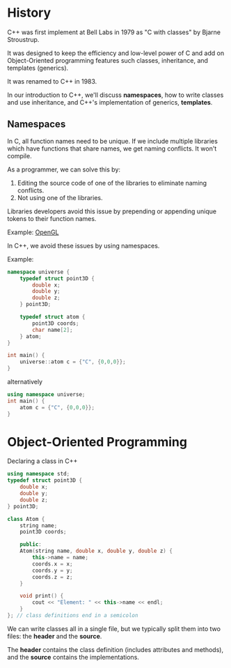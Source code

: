 # History

C++ was first implement at Bell Labs in 1979 as "C with classes"
by Bjarne Stroustrup.

It was designed to keep the efficiency and low-level power of C
and add on Object-Oriented programming features such classes,
inheritance, and templates (generics).

It was renamed to C++ in 1983.

In our introduction to C++, we'll discuss **namespaces**, 
how to write classes and use inheritance, and C++'s
implementation of generics, **templates**.

## Namespaces

In C, all function names need to be unique. If we include multiple libraries which
have functions that share names, we get naming conflicts. It won't compile.

As a programmer, we can solve this by:

1. Editing the source code of one of the libraries to eliminate naming conflicts.
2. Not using one of the libraries.

Libraries developers avoid this issue by prepending or appending unique tokens to
their function names.

Example: [OpenGL](https://registry.khronos.org/OpenGL-Refpages/es3/)

In C++, we avoid these issues by using namespaces.

Example:

```C++
namespace universe {
    typedef struct point3D {
        double x;
        double y;
        double z;
    } point3D;

    typedef struct atom {
        point3D coords;
        char name[2];
    } atom;
}

int main() {
    universe::atom c = {"C", {0,0,0}};
}
```

alternatively

```C++
using namespace universe;
int main() {
    atom c = {"C", {0,0,0}};
}
```

# Object-Oriented Programming

Declaring a class in C++

```C++
using namespace std;
typedef struct point3D {
    double x;
    double y;
    double z;
} point3D;

class Atom {
    string name;
    point3D coords;

    public:
    Atom(string name, double x, double y, double z) {
        this->name = name;
        coords.x = x;
        coords.y = y;
        coords.z = z;
    }

    void print() {
        cout << "Element: " << this->name << endl;
    }
}; // class definitions end in a semicolon
```

We can write classes all in a single file, but we typically split them
into two files: the **header** and the **source**.

The **header** contains the class definition (includes attributes and
methods), and the **source** contains the implementations.